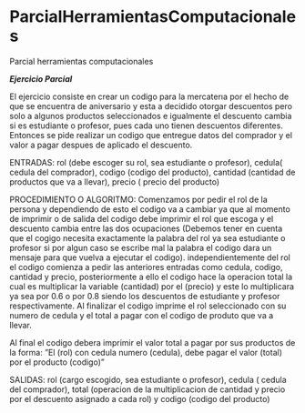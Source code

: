 # ParcialHerramientasComputacionales
Parcial herramientas computacionales

***Ejercicio Parcial***

El ejercicio consiste en crear un codigo para la mercaterıa por el hecho de que se encuentra de aniversario y esta a decidido otorgar descuentos pero solo a algunos productos seleccionados e igualmente el descuento cambia si es estudiante o profesor, pues cada uno tienen descuentos diferentes. Entonces se pide realizar un codigo que entregue datos del comprador y el valor a pagar despues de aplicado el descuento.

ENTRADAS: rol (debe escoger su rol, sea estudiante o profesor), cedula( cedula del comprador), codigo (codigo del producto), cantidad (cantidad de productos que va a llevar), precio ( precio del producto)

PROCEDIMIENTO O ALGORITMO: Comenzamos por pedir el rol de la persona y dependiendo de esto el codigo va a cambiar ya que al momento de imprimir o de salida del codigo debe imprimir el rol que escoga y el descuento cambia entre las dos ocupaciones (Debemos tener en cuenta que el cogigo necesita exactamente la palabra del rol ya sea estudiante o profesor si por algun caso se escribe mal la palabra el codigo dara un mensaje para que vuelva a ejecutar el codigo). independientemente del rol el codigo comienza a pedir las anteriores entradas como cedula, codigo, cantidad y precio, posteriormente a ello el codigo hace la operacion total la cual es multiplicar la variable (cantidad)  por el (precio) y este lo multiplicara ya sea por 0.6 o por 0.8 siendo los descuentos de estudiante y profesor respectivamente. Al finalizar el codigo imprime el rol seleccionado con su numero de cedula y el total a pagar con el codigo de produto que va a llevar.

Al final el codigo debera imprimir el valor total a pagar por sus productos de la forma: ”El (rol) con cedula numero (cedula), debe pagar el valor (total) por el producto (codigo)”

SALIDAS: rol (cargo escogido, sea estudiante o profesor), cedula ( cedula del comprador), total (operacion de la multiplicacion de cantidad y precio por el descuento asignado a cada rol) y codigo (codigo del producto)

